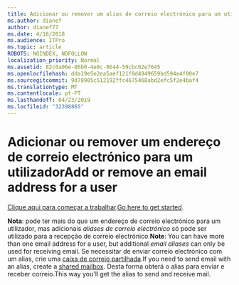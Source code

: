 ```yaml
---
title: Adicionar ou remover um alias de correio electrónico para um utilizador
ms.author: dianef
author: dianef77
ms.date: 4/16/2018
ms.audience: ITPro
ms.topic: article
ROBOTS: NOINDEX, NOFOLLOW
localization_priority: Normal
ms.assetid: 82c0a06e-86b0-4e8c-8644-59cbc02e7645
ms.openlocfilehash: dda19e5e2ea5aef121f8d4949659bd594e4f00e7
ms.sourcegitcommit: 9d78905c512192ffc4675468abd2efc5f2e4baf4
ms.translationtype: MT
ms.contentlocale: pt-PT
ms.lasthandoff: 04/23/2019
ms.locfileid: "32398865"
---
```

# <a name="add-or-remove-an-email-address-for-a-user"></a><span data-ttu-id="79272-102">Adicionar ou remover um endereço de correio electrónico para um utilizador</span><span class="sxs-lookup"><span data-stu-id="79272-102">Add or remove an email address for a user</span></span>

<span data-ttu-id="79272-103">[Clique aqui para começar a trabalhar](https://portal.office.com/AdminPortal/Home#/AssistedGuide/addemailoptions).</span><span class="sxs-lookup"><span data-stu-id="79272-103">[Go here to get started](https://portal.office.com/AdminPortal/Home#/AssistedGuide/addemailoptions).</span></span>
    
 <span data-ttu-id="79272-104">**Nota**: pode ter mais do que um endereço de correio electrónico para um utilizador, mas adicionais *aliases de correio electrónico* só pode ser utilizado para a recepção de correio electrónico.</span><span class="sxs-lookup"><span data-stu-id="79272-104">**Note**: You can have more than one email address for a user, but additional  *email aliases*  can only be used for receiving email.</span></span> <span data-ttu-id="79272-105">Se necessitar de enviar correio electrónico com um alias, crie uma [caixa de correio partilhada](https://support.office.com/article/871a246d-3acd-4bba-948e-5de8be0544c9).</span><span class="sxs-lookup"><span data-stu-id="79272-105">If you need to send email with an alias, create a [shared mailbox](https://support.office.com/article/871a246d-3acd-4bba-948e-5de8be0544c9).</span></span> <span data-ttu-id="79272-106">Desta forma obterá o alias para enviar e receber correio.</span><span class="sxs-lookup"><span data-stu-id="79272-106">This way you'll get the alias to send and receive mail.</span></span> 
  

